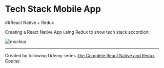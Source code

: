 # Tech Stack Mobile App
##React Native + Redux

Creating a React Native App using Redux to show tech stack accordion:


![mockup](./docs/mock.png)


---
Created by following Udemy series [The Complete React Native and Redux Course](http://udemy.com/the-complete-react-native-and-redux-course)
